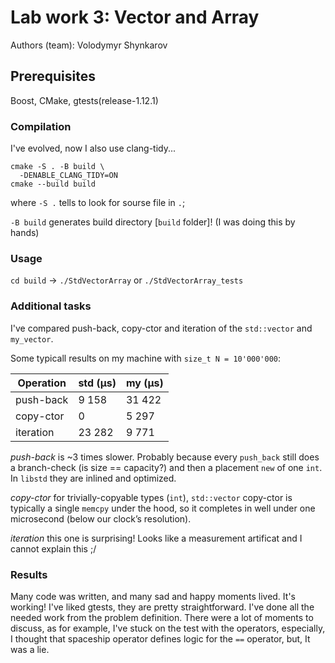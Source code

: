 
# Lab work 3: Vector and Array
Authors (team): Volodymyr Shynkarov

## Prerequisites

Boost, CMake, gtests(release-1.12.1)

### Compilation

I've evolved, now I also use clang-tidy...

```
cmake -S . -B build \
  -DENABLE_CLANG_TIDY=ON
cmake --build build
```

where `-S .` tells to look for sourse file in `.`;

`-B build` generates build directory [`build` folder]! (I was doing this by hands)

### Usage

`cd build` -> `./StdVectorArray` or `./StdVectorArray_tests`

### Additional tasks

I've compared push-back, copy-ctor and iteration of the `std::vector` and `my_vector`.

Some typicall results on my machine with `size_t N = 10'000'000`:

| Operation   | std (µs) | my (µs) |
|-------------|----------|---------|
| push-back   | 9 158    | 31 422  |
| copy-ctor   | 0        | 5 297   |
| iteration   | 23 282   | 9 771   |

_push-back_ is ~3 times slower. Probably because every `push_back` still does a branch-check (is size == capacity?) and then a placement `new` of one `int`. In `libstd` they are inlined and optimized.

_copy-ctor_ for trivially-copyable types (`int`), `std::vector` copy-ctor is typically a single `memcpy` under the hood, so it completes in well under one microsecond (below our clock’s resolution).

_iteration_ this one is surprising! Looks like a measurement artificat and I cannot explain this ;/

### Results

Many code was written, and many sad and happy moments lived. It's working! I've liked gtests, they are pretty straightforward. I've done all the needed work from the problem definition. There were a lot of moments to discuss, as for example, I've stuck on the test with the operators, especially, I thought that spaceship operator defines logic for the `==` operator, but, It was a lie.
